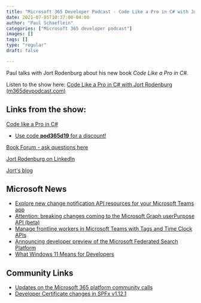 ```yaml
---
title: "Microsoft 365 Developer Podcast - Code Like a Pro in C# with Jort Rodenburg"
date: 2021-07-05T10:37:00-04:00
author: "Paul Schaeflein"
categories: ["Microsoft 365 developer podcast"]
images: []
tags: []
type: "regular"
draft: false

---
```


Paul talks with Jort Rodenburg about his new book *Code Like a Pro in
C#*.

Listen to the show here: [Code Like a Pro in C# with Jort Rodenburg
(m365devpodcast.com)](https://www.m365devpodcast.com/e/microsoft-graph-connectors-with-brian-t-jackett) 

## Links from the show: 

[Code like a Pro in
C#](https://www.manning.com/books/code-like-a-pro-in-c-sharp)

-   [Use code **pod365d19** for a discount!](http://mng.bz/6Np6)

[Book Forum - ask questions
here](https://livebook.manning.com/#!/book/code-like-a-pro-in-c-sharp/discussion)

[Jort Rodenburg on
LinkedIn](https://www.linkedin.com/in/jort-rodenburg/)

[Jort's blog](https://www.jortrodenburg.com/)

## Microsoft News 

-   [Explore new change notification API resources for your Microsoft
    Teams
    app](https://developer.microsoft.com/en-us/graph/blogs/explore-new-change-notification-api-resources-for-your-microsoft-teams-app/)
-   [Attention: breaking changes coming to the Microsoft Graph
    userPurpose API
    (beta)](https://developer.microsoft.com/en-us/graph/blogs/attention-breaking-changes-coming-to-the-microsoft-graph-userpurpose-api-beta/)
-   [Manage frontline workers in Microsoft Teams with Tags and Time
    Clock
    APIs](https://developer.microsoft.com/en-us/graph/blogs/manage-frontline-workers-in-microsoft-teams-with-tags-and-time-clock-apis/)
-   [Announcing developer preview of the Microsoft Federated Search
    Platform](https://techcommunity.microsoft.com/t5/microsoft-search-blog/announcing-developer-preview-of-the-microsoft-federated-search/ba-p/2480763)
-   [What Windows 11 Means for
    Developers](https://blogs.windows.com/windowsdeveloper/2021/06/24/what-windows-11-means-for-developers/)

## Community Links 

-   [Updates on the Microsoft 365 platform community
    calls](https://techcommunity.microsoft.com/t5/microsoft-365-pnp-blog/updates-on-the-microsoft-365-platform-community-calls/ba-p/2492702)
-   [Developer Certificate changes in SPFx
    v1.12.1](https://www.donkirkham.com/blog/spfx-dev-cert/)
